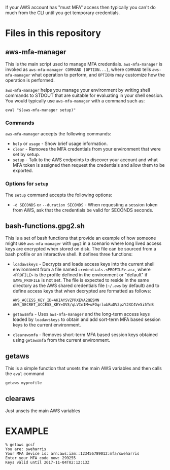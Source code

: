 If your AWS account has "must MFA" access then typically you can't do
much from the CLI until you get temporary credentials.

# Files in this repository

## aws-mfa-manager

This is the main script used to manage MFA credentials.  `aws-mfa-manager`
is invoked as `aws-mfa-manager COMMAND [OPTION...]`, where `COMMAND`
tells `aws-mfa-manager` what operation to perform, and `OPTION`s may
customize how the operation is performed.

`aws-mfa-manager` helps you manage your environment by writing shell
commands to STDOUT that are suitable for evaluating in your shell session.
You would typically use `aws-mfa-manager` with a command such as:

    eval "$(aws-mfa-manager setup)"

### Commands

`aws-mfa-manager` accepts the following commands:

* `help` or `usage` - Show brief usage information.
* `clear` - Removes the MFA credentials from your environment that were set
  by setup.
* `setup` - Talk to the AWS endpoints to discover your account and what
  MFA token is assigned then request the credentials and allow them to be
  exported.

### Options for `setup`

The `setup` command accepts the following options:

* `-d SECONDS` or `--duration SECONDS` - When requesting a session token from
  AWS, ask that the credentials be valid for SECONDS seconds.

## bash-functions.gpg2.sh

This is a set of bash functions that provide an example of how someone
might use `aws-mfa-manager` with `gpg2` in a scenario where long lived
access keys are encrypted when stored on disk.  The file can be sourced
from a bash profile or an interactive shell.  It defines three functions:

* `loadawskeys` - Decrypts and loads access keys into the current
  shell environment from a file named `credentials.<PROFILE>.asc`, where
  `<PROFILE>` is the profile defined in the environment or "default" if
  `$AWS_PROFILE` is not set.  The file is expected to reside in the same
  directory as the AWS shared credentials file (`~/.aws` by default) and
  to define access keys that when decrypted are formatted as follows:

    ```
    AWS_ACCESS_KEY_ID=AKIAYSVZPRXEVA2QESMN
    AWS_SECRET_ACCESS_KEY=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
    ```

* `getawsmfa` - Uses `aws-mfa-manager` and the long-term access keys loaded
  by `loadawskeys` to obtain and add sort-term MFA based session keys to
  the current environment.

* `clearawsmfa` - Removes short-term MFA based session keys obtained using
  `getawsmfa` from the current environment.

## getaws

This is a simple function that unsets the main AWS variables
and then calls the `eval` command

    getaws myprofile

## clearaws

Just unsets the main AWS variables


# EXAMPLE

    % getaws gcsf
    You are: sweharris
    Your MFA device is: arn:aws:iam::123456789012:mfa/sweharris
    Enter your MFA code now: 299255
    Keys valid until 2017-11-04T02:12:13Z
